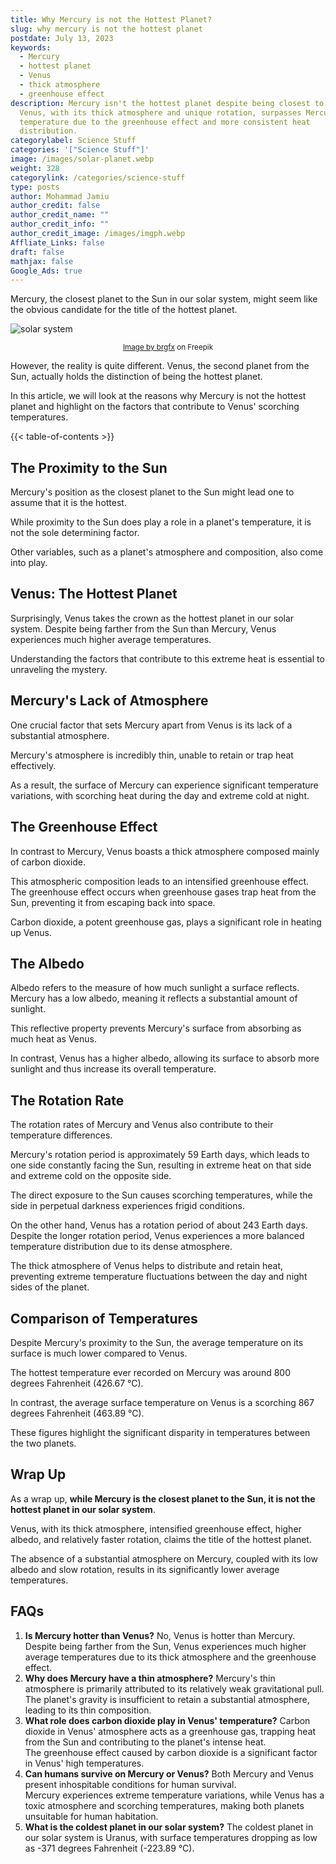 ```yaml
---
title: Why Mercury is not the Hottest Planet?
slug: why mercury is not the hottest planet
postdate: July 13, 2023
keywords:
  - Mercury
  - hottest planet
  - Venus
  - thick atmosphere
  - greenhouse effect
description: Mercury isn't the hottest planet despite being closest to the Sun.
  Venus, with its thick atmosphere and unique rotation, surpasses Mercury's
  temperature due to the greenhouse effect and more consistent heat
  distribution.
categorylabel: Science Stuff
categories: '["Science Stuff"]'
image: /images/solar-planet.webp
weight: 328
categorylink: /categories/science-stuff
type: posts
author: Mohammad Jamiu
author_credit: false
author_credit_name: ""
author_credit_info: ""
author_credit_image: /images/imgph.webp
Affliate_Links: false
draft: false
mathjax: false
Google_Ads: true
---
```

Mercury, the closest planet to the Sun in our solar system, might seem like the obvious candidate for the title of the hottest planet. 

![solar system](/images/solar-planet.webp "solar system")

<small style="display: block; text-align: center;"> [Image by brgfx](https://www.freepik.com/free-vector/solar-system-galaxy_11067358.htm#query=solar%20system%20planets&position=8&from_view=keyword&track=ais) on Freepik </small>

However, the reality is quite different. Venus, the second planet from the Sun, actually holds the distinction of being the hottest planet. 

In this article, we will look at the reasons why Mercury is not the hottest planet and highlight on the factors that contribute to Venus' scorching temperatures.

{{< table-of-contents >}}

## **The Proximity to the Sun**

Mercury's position as the closest planet to the Sun might lead one to assume that it is the hottest. 

While proximity to the Sun does play a role in a planet's temperature, it is not the sole determining factor. 

Other variables, such as a planet's atmosphere and composition, also come into play.

## **Venus: The Hottest Planet**

Surprisingly, Venus takes the crown as the hottest planet in our solar system. Despite being farther from the Sun than Mercury, Venus experiences much higher average temperatures. 

Understanding the factors that contribute to this extreme heat is essential to unraveling the mystery.

## **Mercury's Lack of Atmosphere**

One crucial factor that sets Mercury apart from Venus is its lack of a substantial atmosphere. 

Mercury's atmosphere is incredibly thin, unable to retain or trap heat effectively. 

As a result, the surface of Mercury can experience significant temperature variations, with scorching heat during the day and extreme cold at night.

## **The Greenhouse Effect**

In contrast to Mercury, Venus boasts a thick atmosphere composed mainly of carbon dioxide. 

This atmospheric composition leads to an intensified greenhouse effect. The greenhouse effect occurs when greenhouse gases trap heat from the Sun, preventing it from escaping back into space. 

Carbon dioxide, a potent greenhouse gas, plays a significant role in heating up Venus.

## **The Albedo**

Albedo refers to the measure of how much sunlight a surface reflects. Mercury has a low albedo, meaning it reflects a substantial amount of sunlight. 

This reflective property prevents Mercury's surface from absorbing as much heat as Venus. 

In contrast, Venus has a higher albedo, allowing its surface to absorb more sunlight and thus increase its overall temperature.

## **The Rotation Rate**

The rotation rates of Mercury and Venus also contribute to their temperature differences. 

Mercury's rotation period is approximately 59 Earth days, which leads to one side constantly facing the Sun, resulting in extreme heat on that side and extreme cold on the opposite side. 

The direct exposure to the Sun causes scorching temperatures, while the side in perpetual darkness experiences frigid conditions.

On the other hand, Venus has a rotation period of about 243 Earth days. Despite the longer rotation period, Venus experiences a more balanced temperature distribution due to its dense atmosphere.

 The thick atmosphere of Venus helps to distribute and retain heat, preventing extreme temperature fluctuations between the day and night sides of the planet.

## **Comparison of Temperatures**

Despite Mercury's proximity to the Sun, the average temperature on its surface is much lower compared to Venus. 

The hottest temperature ever recorded on Mercury was around 800 degrees Fahrenheit (426.67 °C). 

In contrast, the average surface temperature on Venus is a scorching 867 degrees Fahrenheit (463.89 °C). 

These figures highlight the significant disparity in temperatures between the two planets.

## **Wrap Up**

As a wrap up, **while Mercury is the closest planet to the Sun, it is not the hottest planet in our solar system**. 

Venus, with its thick atmosphere, intensified greenhouse effect, higher albedo, and relatively faster rotation, claims the title of the hottest planet. 

The absence of a substantial atmosphere on Mercury, coupled with its low albedo and slow rotation, results in its significantly lower average temperatures.

## **FAQs**

1. **Is Mercury hotter than Venus?** No, Venus is hotter than Mercury. Despite being farther from the Sun, Venus experiences much higher average temperatures due to its thick atmosphere and the greenhouse effect.
2. **Why does Mercury have a thin atmosphere?** Mercury's thin atmosphere is primarily attributed to its relatively weak gravitational pull. \
   The planet's gravity is insufficient to retain a substantial atmosphere, leading to its thin composition.
3. **What role does carbon dioxide play in Venus' temperature?** Carbon dioxide in Venus' atmosphere acts as a greenhouse gas, trapping heat from the Sun and contributing to the planet's intense heat. \
   The greenhouse effect caused by carbon dioxide is a significant factor in Venus' high temperatures.
4. **Can humans survive on Mercury or Venus?** Both Mercury and Venus present inhospitable conditions for human survival. \
   Mercury experiences extreme temperature variations, while Venus has a toxic atmosphere and scorching temperatures, making both planets unsuitable for human habitation.
5. **What is the coldest planet in our solar system?** The coldest planet in our solar system is Uranus, with surface temperatures dropping as low as -371 degrees Fahrenheit (-223.89 °C).